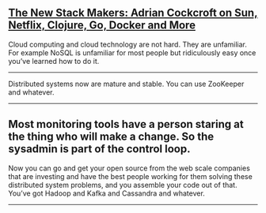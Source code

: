 [The New Stack Makers: Adrian Cockcroft on Sun, Netflix, Clojure, Go, Docker and More](https://thenewstack.io/the-new-stack-makers-adrian-cockcroft-on-sun-netflix-clojure-go-docker-and-more/)
---

Cloud computing and cloud technology are not hard. They are unfamiliar.
For example NoSQL is unfamiliar for most people but ridiculously easy once you’ve learned how to do it.

---

Distributed systems now are mature and stable. You can use ZooKeeper and whatever.

---

Most monitoring tools have a person staring at the thing who will make a change. So the sysadmin is part of the control loop.
---

Now you can go and get your open source from the web scale companies that are investing and have the best people working for them solving these distributed system problems, and you assemble your code out of that. You’ve got Hadoop and Kafka and Cassandra and whatever.

---